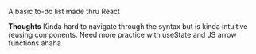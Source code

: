 A basic to-do list made thru React

**Thoughts**
Kinda hard to navigate through the syntax but is kinda intuitive reusing components. Need more practice with useState and JS arrow functions ahaha